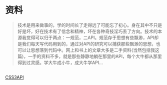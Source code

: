 # 资料

> 技术是用来做事的，学的时间长了走得远了可能忘了初心。身在其中不只是好是坏，好在技术有了信念和精神，坏在各种奇技淫巧丢了方向。技术的本源我觉得可以归于两点：一规范，二API。规范存于思想有些飘渺，API却是我们每天写代码用到的，通过对API的研究可以捕获那些飘渺的思想，也可以让思想落到代码中。网上和书上的文章大多是二手资料(当然包括我这篇)，一手的资料不多，就是那些静静地躺在那里的API，每个大牛都从那里得到过灵感。学大牛成小牛，成大牛学API...

## 

[CSS3API](http://www.w3chtml.com/css3/)

